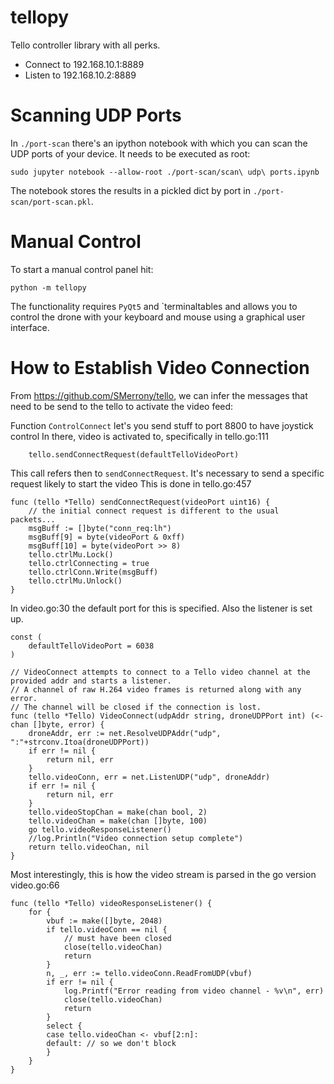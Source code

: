
# tellopy

Tello controller library with all perks.

- Connect to 192.168.10.1:8889
- Listen to 192.168.10.2:8889


# Scanning UDP Ports

In `./port-scan` there's an ipython notebook with which you can scan the UDP ports
of your device.  It needs to be executed as root:

```
sudo jupyter notebook --allow-root ./port-scan/scan\ udp\ ports.ipynb
```

The notebook stores the results in a pickled dict by port in
`./port-scan/port-scan.pkl`.


# Manual Control

To start a manual control panel hit:

```
python -m tellopy
```

The functionality requires `PyQt5` and `terminaltables and allows you to
control the drone with your keyboard and mouse using a graphical user
interface.


# How to Establish Video Connection

From https://github.com/SMerrony/tello, we can infer the messages that
need to be send to the tello to activate the video feed:

Function `ControlConnect` let's you send stuff to port 8800 to have joystick
control In there, video is activated to, specifically in tello.go:111
```
	tello.sendConnectRequest(defaultTelloVideoPort)
```
This call refers then to `sendConnectRequest`.  It's necessary to send a
specific request likely to start the video This is done in tello.go:457
```
func (tello *Tello) sendConnectRequest(videoPort uint16) {
	// the initial connect request is different to the usual packets...
	msgBuff := []byte("conn_req:lh")
	msgBuff[9] = byte(videoPort & 0xff)
	msgBuff[10] = byte(videoPort >> 8)
	tello.ctrlMu.Lock()
	tello.ctrlConnecting = true
	tello.ctrlConn.Write(msgBuff)
	tello.ctrlMu.Unlock()
}
```

In video.go:30 the default port for this is specified.  Also the listener is
set up.
```
const (
	defaultTelloVideoPort = 6038
)

// VideoConnect attempts to connect to a Tello video channel at the provided addr and starts a listener.
// A channel of raw H.264 video frames is returned along with any error.
// The channel will be closed if the connection is lost.
func (tello *Tello) VideoConnect(udpAddr string, droneUDPPort int) (<-chan []byte, error) {
	droneAddr, err := net.ResolveUDPAddr("udp", ":"+strconv.Itoa(droneUDPPort))
	if err != nil {
		return nil, err
	}
	tello.videoConn, err = net.ListenUDP("udp", droneAddr)
	if err != nil {
		return nil, err
	}
	tello.videoStopChan = make(chan bool, 2)
	tello.videoChan = make(chan []byte, 100)
	go tello.videoResponseListener()
	//log.Println("Video connection setup complete")
	return tello.videoChan, nil
}
```

Most interestingly, this is how the video stream is parsed in the go version
video.go:66
```
func (tello *Tello) videoResponseListener() {
	for {
		vbuf := make([]byte, 2048)
		if tello.videoConn == nil {
			// must have been closed
			close(tello.videoChan)
			return
		}
		n, _, err := tello.videoConn.ReadFromUDP(vbuf)
		if err != nil {
			log.Printf("Error reading from video channel - %v\n", err)
			close(tello.videoChan)
			return
		}
		select {
		case tello.videoChan <- vbuf[2:n]:
		default: // so we don't block
		}
	}
}
```
